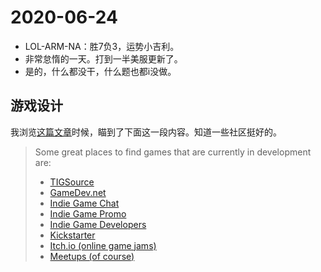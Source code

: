 # 2020-06-24

- LOL-ARM-NA：胜7负3，运势小吉利。
- 非常怠惰的一天。打到一半美服更新了。
- 是的，什么都没干，什么题也都i没做。



## 游戏设计

我浏览[这篇文章](https://composercode.com/guide/?fbclid=IwAR30GFYmCVxT-RPSLwMnK7t6uRVE-m7msPh50RY_lpPLvBR9N2_qVtm73B0)时候，瞄到了下面这一段内容。知道一些社区挺好的。

> Some great places to find games that are currently in development are:
>
> - [TIGSource](https://www.google.com/search?q=tigsource&rlz=1C5CHFA_enUS800US801&oq=tigsource+&aqs=chrome..69i57j69i65j0l4.2488j0j1&sourceid=chrome&ie=UTF-8)
> - [GameDev.net](https://www.gamedev.net/)
> - [Indie Game Chat](https://www.facebook.com/groups/IndieGameChat/?ref=br_rs)
> - [Indie Game Promo](https://www.facebook.com/groups/IndieGamePromo/)
> - [Indie Game Developers](https://www.facebook.com/groups/IndieGameDevs/)
> - [Kickstarter](https://www.kickstarter.com/games?ref=section-homepage-nav-click-games)
> - [Itch.io (online game jams)](https://itch.io/jams)
> - [Meetups (of course)](http://meetup.com)

